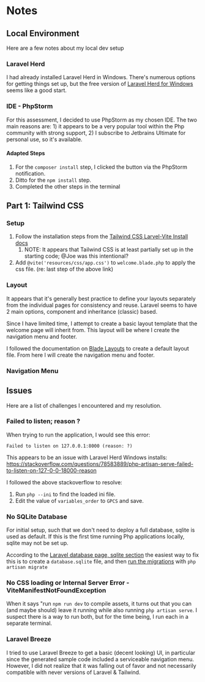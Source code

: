 # Notes

## Local Environment

Here are a few notes about my local dev setup

### Laravel Herd

I had already installed Laravel Herd in Windows. There's numerous options for getting things set up, but the free 
version of [Laravel Herd for Windows](https://herd.laravel.com/windows) seems like a good start.

### IDE - PhpStorm

For this assessment, I decided to use PhpStorm as my chosen IDE. The two main reasons are: 1) it appears to be a very
popular tool within the Php community with strong support, 2) I subscribe to Jetbrains Ultimate for personal use, so
it's available.

#### Adapted Steps

1) For the `composer install` step, I clicked the button via the PhpStorm notification.
2) Ditto for the `npm install` step.
3) Completed the other steps in the terminal

## Part 1: Tailwind CSS 

### Setup

1) Follow the installation steps from the [Tailwind CSS Larvel-Vite Install docs](https://tailwindcss.com/docs/installation/framework-guides/laravel/vite)
   1) NOTE: It appears that Tailwind CSS is at least partially set up in the starting code; @Joe was this intentional?
2) Add `@vite('resources/css/app.css')` to `welcome.blade.php` to apply the css file. (re: last step of the above link)

### Layout

It appears that it's generally best practice to define your layouts separately from the individual pages for consistency
and reuse. Laravel seems to have 2 main options, component and inheritance (classic) based. 

Since I have limited time, I attempt to create a basic layout template that the welcome page will inherit from. This
layout will be where I create the navigation menu and footer.

I followed the documentation on [Blade Layouts](https://laravel.com/docs/12.x/blade#layouts-using-template-inheritance) 
to create a default layout file. From here I will create the navigation menu and footer.

### Navigation Menu


## Issues

Here are a list of challenges I encountered and my resolution.

### Failed to listen; reason ?

When trying to run the application, I would see this error:

`Failed to listen on 127.0.0.1:8000 (reason: ?)`

This appears to be an issue with Laravel Herd Windows installs: 
https://stackoverflow.com/questions/78583889/php-artisan-serve-failed-to-listen-on-127-0-0-18000-reason

I followed the above stackoverflow to resolve:

1) Run `php --ini` to find the loaded ini file.
2) Edit the value of `variables_order` to `GPCS` and save.

### No SQLite Database

For initial setup, such that we don't need to deploy a full database, sqlite is used as default. If this is the first
time running Php applications locally, sqlite may not be set up.

According to the [Laravel database page, sqlite section](https://laravel.com/docs/12.x/database#sqlite-configuration)
the easiest way to fix this is to create a `database.sqlite` file, and then 
[run the migrations](https://laravel.com/docs/12.x/migrations#running-migrations) with `php artisan migrate`

### No CSS loading or Internal Server Error - ViteManifestNotFoundException  

When it says "run `npm run dev` to compile assets, it turns out that you can (and maybe should) leave it running while
also running `php artisan serve`. I suspect there is a way to run both, but for the time being, I run each in a separate
terminal.

### Laravel Breeze 

I tried to use Laravel Breeze to get a basic (decent looking) UI, in particular since the generated sample code
included a serviceable navigation menu. However, I did not realize that it was falling out of favor and not necessarily
compatible with never versions of Laravel & Tailwind.

